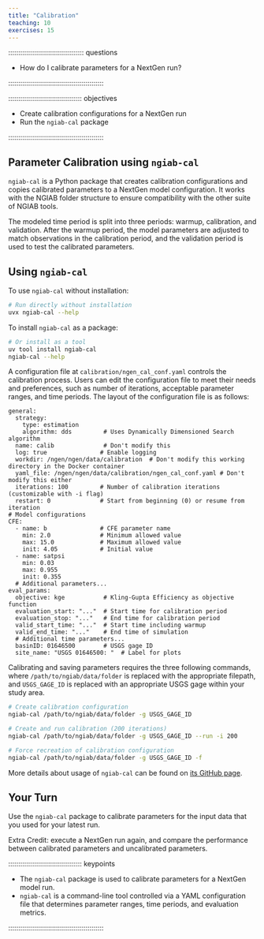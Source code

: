 ```yaml
---
title: "Calibration"
teaching: 10
exercises: 15
---
```


:::::::::::::::::::::::::::::::::::::: questions 

- How do I calibrate parameters for a NextGen run?

::::::::::::::::::::::::::::::::::::::::::::::::

::::::::::::::::::::::::::::::::::::: objectives

- Create calibration configurations for a NextGen run
- Run the `ngiab-cal` package

::::::::::::::::::::::::::::::::::::::::::::::::

## Parameter Calibration using `ngiab-cal`

`ngiab-cal` is a Python package that creates calibration configurations and copies calibrated parameters to a NextGen model configuration. It works with the NGIAB folder structure to ensure compatibility with the other suite of NGIAB tools.

The modeled time period is split into three periods: warmup, calibration, and validation. After the warmup period, the model parameters are adjusted to match observations in the calibration period, and the validation period is used to test the calibrated parameters.

## Using `ngiab-cal`

To use `ngiab-cal` without installation:
```bash
# Run directly without installation
uvx ngiab-cal --help
```

To install `ngiab-cal` as a package:
```bash
# Or install as a tool
uv tool install ngiab-cal
ngiab-cal --help
```

A configuration file at `calibration/ngen_cal_conf.yaml` controls the calibration process. Users can edit the configuration file to meet their needs and preferences, such as number of iterations, acceptable parameter ranges, and time periods. The layout of the configuration file is as follows:
```
general:
  strategy:
    type: estimation
    algorithm: dds         # Uses Dynamically Dimensioned Search algorithm
  name: calib              # Don't modify this
  log: true               # Enable logging
  workdir: /ngen/ngen/data/calibration  # Don't modify this working directory in the Docker container
  yaml_file: /ngen/ngen/data/calibration/ngen_cal_conf.yaml # Don't modify this either
  iterations: 100         # Number of calibration iterations (customizable with -i flag)
  restart: 0              # Start from beginning (0) or resume from iteration
# Model configurations
CFE:
  - name: b               # CFE parameter name
    min: 2.0              # Minimum allowed value
    max: 15.0             # Maximum allowed value
    init: 4.05            # Initial value
  - name: satpsi
    min: 0.03
    max: 0.955
    init: 0.355
  # Additional parameters...
eval_params:
  objective: kge           # Kling-Gupta Efficiency as objective function
  evaluation_start: "..."  # Start time for calibration period
  evaluation_stop: "..."   # End time for calibration period
  valid_start_time: "..."  # Start time including warmup
  valid_end_time: "..."    # End time of simulation
  # Additional time parameters...
  basinID: 01646500        # USGS gage ID
  site_name: "USGS 01646500: "  # Label for plots
```

Calibrating and saving parameters requires the three following commands, where `/path/to/ngiab/data/folder` is replaced with the appropriate filepath, and `USGS_GAGE_ID` is replaced with an appropriate USGS gage within your study area.

```bash
# Create calibration configuration
ngiab-cal /path/to/ngiab/data/folder -g USGS_GAGE_ID

# Create and run calibration (200 iterations)
ngiab-cal /path/to/ngiab/data/folder -g USGS_GAGE_ID --run -i 200

# Force recreation of calibration configuration
ngiab-cal /path/to/ngiab/data/folder -g USGS_GAGE_ID -f
```

More details about usage of `ngiab-cal` can be found on [its GitHub page](https://github.com/CIROH-UA/ngiab-cal).

## Your Turn

Use the `ngiab-cal` package to calibrate parameters for the input data that you used for your latest run.

Extra Credit: execute a NextGen run again, and compare the performance between calibrated parameters and uncalibrated parameters.

::::::::::::::::::::::::::::::::::::: keypoints 

- The `ngiab-cal` package is used to calibrate parameters for a NextGen model run.
- `ngiab-cal` is a command-line tool controlled via a YAML configuration file that determines parameter ranges, time periods, and evaluation metrics.

::::::::::::::::::::::::::::::::::::::::::::::::

[r-markdown]: https://rmarkdown.rstudio.com/
